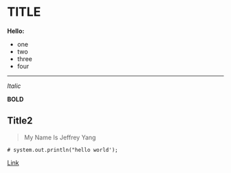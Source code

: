 # TITLE

**Hello:**
* one
* two
* three
* four

---

*Italic*

**BOLD**

## Title2

>My Name Is Jeffrey Yang

```
# system.out.println("hello world');

```

[Link](http://a.com)
